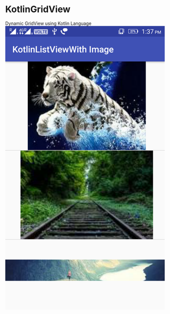 # KotlinGridView
Dynamic GridView using Kotlin Language
![ScreenShot](https://github.com/Rameshsam/KotlinListViewCustomImage/blob/master/device-2017-12-06-133722.png)
